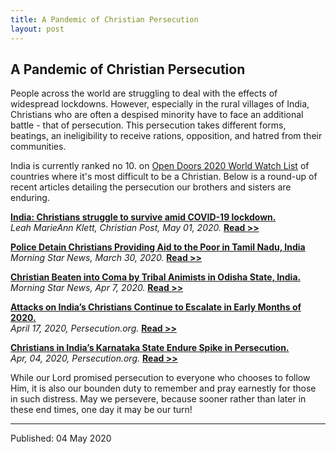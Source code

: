 ```yaml
---
title: A Pandemic of Christian Persecution
layout: post
---
```






## A Pandemic of Christian Persecution

People across the world are struggling to deal with the effects of widespread lockdowns. However, especially in the rural villages of India, Christians who are often a despised minority have to face an additional battle - that of persecution. This persecution takes different forms, beatings, an ineligibility to receive rations, opposition, and hatred from their communities.  

India is currently ranked no 10. on [Open Doors 2020 World Watch List][Watchlist] of countries where it's most difficult to be a Christian. Below is a round-up of recent articles detailing the persecution our brothers and sisters are enduring. 

**[India: Christians struggle to survive amid COVID-19 lockdown.][1]**<br>
*Leah MarieAnn Klett, Christian Post, May 01, 2020.* 
**[Read >>][1]**

**[Police Detain Christians Providing Aid to the Poor in Tamil Nadu, India][2]**<br>
*Morning Star News, March 30, 2020.* 
**[Read >>][2]**

**[Christian Beaten into Coma by Tribal Animists in Odisha State, India.][3]** <br>
*Morning Star News, Apr 7, 2020.* **[Read >>][3]**

**[Attacks on India’s Christians Continue to Escalate in Early Months of 2020.][4]** <br>
*April 17, 2020, Persecution.org.*
**[Read >>][4]**

**[Christians in India’s Karnataka State Endure Spike in Persecution.][5]**<br>
*Apr, 04, 2020, Persecution.org.* 
**[Read >>][5]**

While our Lord promised persecution to everyone who chooses to follow Him, it is also our bounden duty to remember and pray earnestly for those in such distress. May we persevere, because sooner rather than later in these end times, one day it may be our turn!


[Watchlist]: https://www.opendoorsusa.org/christian-persecution/world-watch-list/
[1]: https://www.christianpost.com/news/india-christians-face-growing-persecution-amid-covid-19-lockdown.html
[2]: https://morningstarnews.org/2020/03/police-detain-christians-providing-aid-to-the-poor-in-tamil-nadu-india/
[3]: https://morningstarnews.org/2020/04/christian-beaten-into-coma-by-tribal-animists-in-odisha-state-india/
[4]: https://www.persecution.org/2020/04/17/attacks-indias-christians-continue-escalate-early-months-2020/
[5]: https://www.persecution.org/2020/04/04/christians-indias-karnataka-state-endure-spike-persecution/

---------------------

Published: 04 May 2020





